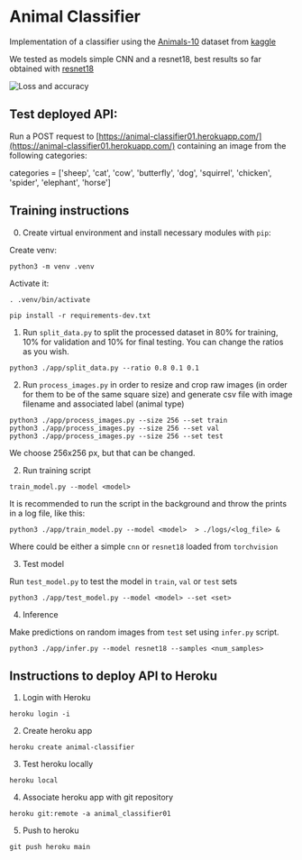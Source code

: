 # Animal Classifier

Implementation of a classifier using the [Animals-10](https://www.kaggle.com/alessiocorrado99/animals10) dataset from [kaggle](kaggle.com)

We tested as models simple CNN and a resnet18, best results so far obtained with [resnet18](https://pytorch.org/vision/main/generated/torchvision.models.resnet18.html)

![Loss and accuracy](https://github.com/maxibove13/classifier_01/blob/main/figures/loss_acc_evol.png?raw=true)
## Test deployed API:

Run a POST request to [https://animal-classifier01.herokuapp.com/](https://animal-classifier01.herokuapp.com/) containing an image from the following categories:

categories = ['sheep', 'cat', 'cow', 'butterfly', 'dog', 'squirrel', 'chicken', 'spider', 'elephant', 'horse']

## Training instructions

0. Create virtual environment and install necessary modules with `pip`:

Create venv:

```
python3 -m venv .venv
```

Activate it:

```
. .venv/bin/activate
```

```
pip install -r requirements-dev.txt
```

1. Run `split_data.py` to split the processed dataset in 80% for training, 10% for validation and 10% for final testing. You can change the ratios as you wish.

```
python3 ./app/split_data.py --ratio 0.8 0.1 0.1
```

2. Run `process_images.py` in order to resize and crop raw images (in order for them to be of the same square size) and generate csv file with image filename and associated label (animal type)

```
python3 ./app/process_images.py --size 256 --set train
python3 ./app/process_images.py --size 256 --set val
python3 ./app/process_images.py --size 256 --set test
```

We choose 256x256 px, but that can be changed.

2. Run training script

```
train_model.py --model <model>
````

It is recommended to run the script in the background and throw the prints in a log file, like this:

```
python3 ./app/train_model.py --model <model>  > ./logs/<log_file> &
```

Where <model> could be either a simple `cnn` or `resnet18` loaded from `torchvision`


3. Test model

Run `test_model.py` to test the model in `train`, `val` or `test` sets

```
python3 ./app/test_model.py --model <model> --set <set>
```

4. Inference

Make predictions on random images from `test` set using `infer.py` script.

```
python3 ./app/infer.py --model resnet18 --samples <num_samples>
```

## Instructions to deploy API to Heroku

1. Login with Heroku

```
heroku login -i
```

2. Create heroku app

```
heroku create animal-classifier
```

3. Test heroku locally

```
heroku local
```

4. Associate heroku app with git repository

```
heroku git:remote -a animal_classifier01
```

5. Push to heroku

```
git push heroku main
```